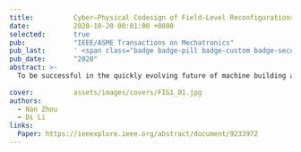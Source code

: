 ```yaml
---
title:          Cyber–Physical Codesign of Field-Level Reconfigurations in Networked Motion Controllers
date:           2020-10-20 00:01:00 +0800
selected:       true
pub:            "IEEE/ASME Transactions on Mechatronics"
pub_last:       ' <span class="badge badge-pill badge-custom badge-secondary">Journal</span>'
pub_date:       "2020"
abstract: >-
  To be successful in the quickly evolving future of machine building and meet the increasingly complex requirements of manufacturers, equipment manufacturers face challenges of reconfigurability on the motion controller. This article proposes a cyber-physical codesign approach to enable plug-and-play of field devices via real-time Ethernet in controllers. In our proposal, we first design a modular runtime framework to facilitate auto-discovery and self-configuration of servo drives with EtherCAT. Then, we implement a self-adaptive period synthesis method for real-time scheduling. The method can automatically attain a combination of minimized periods for communication and control task during startup and achieve dynamic compensations of drifts and jitters occurred in the network. Through experiments, we show that for various combinations of cyber-physical settings, our proposal can ensure low jitters (<;10 μs) and stable latencies with a 125 μs cycle time and achieve runtime reconfiguration with a 250 μs or larger cycle time.
  
cover:          assets/images/covers/FIG1_01.jpg
authors:
  - Nan Zhou
  - Di Li
links:
  Paper: https://ieeexplore.ieee.org/abstract/document/9233972
---
```

